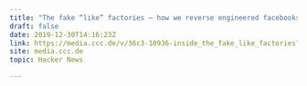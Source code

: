 ```yaml
---
title: "The fake “like” factories – how we reverse engineered facebooks user IDs"
draft: false
date: 2019-12-30T14:16:23Z
link: https://media.ccc.de/v/36c3-10936-inside_the_fake_like_factories?utm_medium=RSS&utm_source=hune
site: media.ccc.de
topic: Hacker News  

---
```

